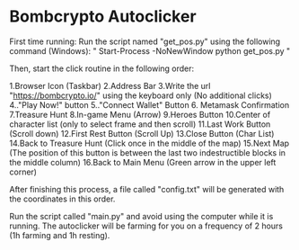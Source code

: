 # Bombcrypto Autoclicker

First time running:
Run the script named "get_pos.py" using the following command (Windows):
" Start-Process -NoNewWindow python get_pos.py "

Then, start the click routine in the following order:

1.Browser Icon (Taskbar)
2.Address Bar
3.Write the url "https://bombcrypto.io/" using the keyboard only (No additional clicks)
4.."Play Now!" button
5.."Connect Wallet" Button
6. Metamask Confirmation
7.Treasure Hunt
8.In-game Menu (Arrow)
9.Heroes Button
10.Center of character list (only to select frame and then scroll)
11.Last Work Button (Scroll down)
12.First Rest Button (Scroll Up)
13.Close Button (Char List)
14.Back to Treasure Hunt (Click once in the middle of the map)
15.Next Map (The position of this button is between the last two indestructible blocks in the middle column)
16.Back to Main Menu (Green arrow in the upper left corner)

After finishing this process, a file called "config.txt" will be generated with the coordinates in this order.

Run the script called "main.py" and avoid using the computer while it is running. The autoclicker will be farming for you on a frequency of 2 hours (1h farming and 1h resting).
